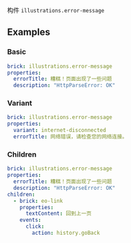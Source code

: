 构件 `illustrations.error-message`

## Examples

### Basic

```yaml preview
brick: illustrations.error-message
properties:
  errorTitle: 糟糕！页面出现了一些问题
  description: "HttpParseError: OK"
```

### Variant

```yaml preview
brick: illustrations.error-message
properties:
  variant: internet-disconnected
  errorTitle: 网络错误，请检查您的网络连接。
```

### Children

```yaml preview
brick: illustrations.error-message
properties:
  errorTitle: 糟糕！页面出现了一些问题
  description: "HttpParseError: OK"
children:
  - brick: eo-link
    properties:
      textContent: 回到上一页
    events:
      click:
        action: history.goBack
```
